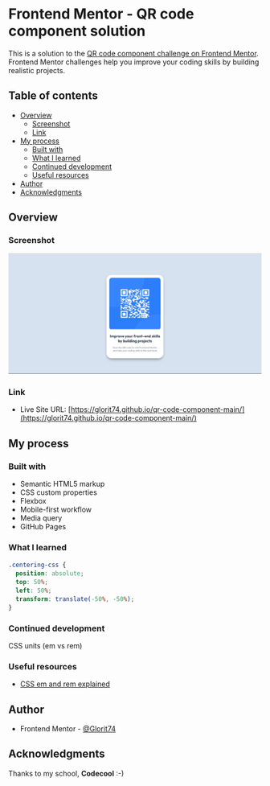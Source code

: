 # Frontend Mentor - QR code component solution

This is a solution to the [QR code component challenge on Frontend Mentor](https://www.frontendmentor.io/challenges/qr-code-component-iux_sIO_H). Frontend Mentor challenges help you improve your coding skills by building realistic projects.

## Table of contents

- [Overview](#overview)
  - [Screenshot](#screenshot)
  - [Link](#link)
- [My process](#my-process)
  - [Built with](#built-with)
  - [What I learned](#what-i-learned)
  - [Continued development](#continued-development)
  - [Useful resources](#useful-resources)
- [Author](#author)
- [Acknowledgments](#acknowledgments)

## Overview

### Screenshot

![Design preview for the QR code on desktop](./images/screenshot.jpg)

### Link

- Live Site URL: [https://glorit74.github.io/qr-code-component-main/](https://glorit74.github.io/qr-code-component-main/)

## My process

### Built with

- Semantic HTML5 markup
- CSS custom properties
- Flexbox
- Mobile-first workflow
- Media query
- GitHub Pages

### What I learned

```css
.centering-css {
  position: absolute;
  top: 50%;
  left: 50%;
  transform: translate(-50%, -50%);
}
```

### Continued development

CSS units (em vs rem)

### Useful resources

- [CSS em and rem explained](https://www.youtube.com/watch?v=_-aDOAMmDHI&t=9s)

## Author

- Frontend Mentor - [@Glorit74](https://www.frontendmentor.io/profile/Glorit74)

## Acknowledgments

Thanks to my school, **Codecool** :-)

